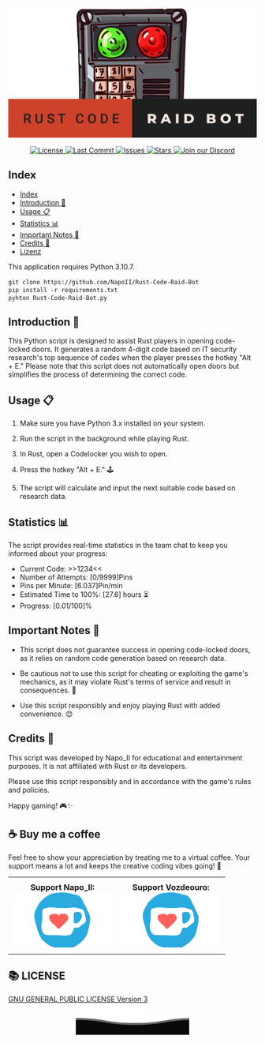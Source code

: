 ![Rust Code Raid Bot](https://raw.githubusercontent.com/NapoII/Rust-Code-Raid-Bot/main/README_img/Readme_top.png)

<p align="center">

<a href="https://github.com/NapoII/Rust-Code-Raid-Bot/blob/main/LICENSE">
    <img src="https://img.shields.io/github/license/NapoII/Rust-Code-Raid-Bot?style=for-the-badge" alt="License">
</a>

<a href="https://github.com/NapoII/Rust-Code-Raid-Bot/commits/main">
    <img src="https://img.shields.io/github/last-commit/NapoII/Rust-Code-Raid-Bot?style=for-the-badge" alt="Last Commit">
</a>

<a href="https://github.com/NapoII/Rust-Code-Raid-Bot/issues">
    <img src="https://img.shields.io/github/issues/NapoII/Rust-Code-Raid-Bot?style=for-the-badge" alt="Issues">
</a>

<a href="https://github.com/NapoII/Rust-Code-Raid-Bot/stargazers">
    <img src="https://img.shields.io/github/stars/NapoII/Rust-Code-Raid-Bot?style=for-the-badge" alt="Stars">
</a>

<a href="https://discord.gg/Gd23KJ76Tq">
    <img src="https://img.shields.io/discord/1152254593850417234?style=for-the-badge" alt="Join our Discord">
</a>

</p>


## Index

- [Index](#index)
- [Introduction 🚀](#introduction-)
- [Usage 📋](#usage-)
- [Statistics 📊](#statistics-)
- [Important Notes 🚨](#important-notes-)
- [Credits 🙌](#credits-)
- [Lizenz](#lizenz)


This application requires Python 3.10.7.
```
git clone https://github.com/NapoII/Rust-Code-Raid-Bot
pip install -r requirements.txt
pyhton Rust-Code-Raid-Bot.py
```

## Introduction 🚀

This Python script is designed to assist Rust players in opening code-locked doors. It generates a random 4-digit code based on IT security research's top sequence of codes when the player presses the hotkey "Alt + E." Please note that this script does not automatically open doors but simplifies the process of determining the correct code.

## Usage 📋

1. Make sure you have Python 3.x installed on your system.

2. Run the script in the background while playing Rust.

3. In Rust, open a Codelocker you wish to open.

4. Press the hotkey "Alt + E." 🕹️

5. The script will calculate and input the next suitable code based on research data.


## Statistics 📊

The script provides real-time statistics in the team chat to keep you informed about your progress:

- Current Code: >>1234<<
- Number of Attempts: [0/9999]Pins
- Pins per Minute: [6.037]Pin/min
- Estimated Time to 100%: [27.6] hours ⏳
- Progress: [0.01/100]%

## Important Notes 🚨

- This script does not guarantee success in opening code-locked doors, as it relies on random code generation based on research data.

- Be cautious not to use this script for cheating or exploiting the game's mechanics, as it may violate Rust's terms of service and result in consequences. 🚫

- Use this script responsibly and enjoy playing Rust with added convenience. 😊

## Credits 🙌

This script was developed by Napo_II for educational and entertainment purposes. It is not affiliated with Rust or its developers.

Please use this script responsibly and in accordance with the game's rules and policies.

Happy gaming! 🎮✨

## ☕ Buy me a coffee <a name = "coffee"></a>

Feel free to show your appreciation by treating me to a virtual coffee. Your support means a lot and keeps the creative coding vibes going! 🚀

<table style="width:100%; text-align:center; border-collapse:collapse; border:none;">
    <tr>
        <td style="padding:10px; border:none;">
            <p style="font-size:16px; font-weight:bold; margin:0;">Support Napo_II:</p>
            <a href="https://ko-fi.com/napo_ii">
                <img src="README_img/kofi.gif" alt="Buy me a coffee for Napo_II" width="200" height="auto">
            </a>
        </td>
        <td style="padding:10px; border:none;">
            <p style="font-size:16px; font-weight:bold; margin:0;">Support Vozdeouro:</p>
            <a href="https://ko-fi.com/vozdeouro">
                <img src="README_img/kofi.gif" alt="Buy me a coffee for Vozdeouro" width="200" height="auto">
            </a>
        </td>
    </tr>
</table>


## 📚 LICENSE <a name = "LICENSE"></a>

[GNU GENERAL PUBLIC LICENSE Version 3](LICENSE)


<p align="center">
<img src="https://raw.githubusercontent.com/NapoII/NapoII/233630a814f7979f575c7f764dbf1f4804b05332/Bottom.svg" alt="Github Stats" />
</p>
